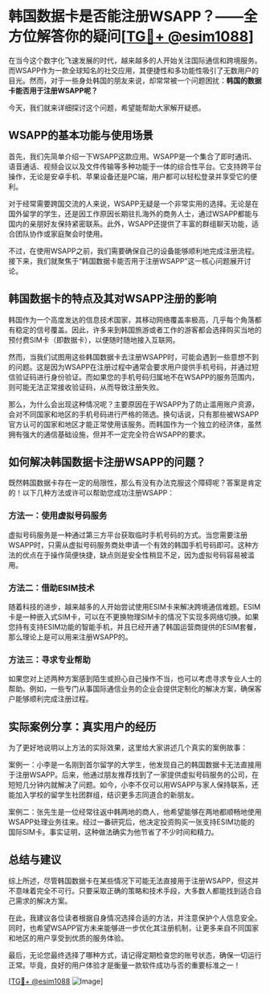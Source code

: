 # 韩国数据卡是否能注册WSAPP？——全方位解答你的疑问[[TG💪+ @esim1088](https://t.me/s/esim1088)]

在当今这个数字化飞速发展的时代，越来越多的人开始关注国际通信和跨境服务。而WSAPP作为一款全球知名的社交应用，其便捷性和多功能性吸引了无数用户的目光。然而，对于一些身处韩国的朋友来说，却常常被一个问题困扰：**韩国的数据卡能否用于注册WSAPP呢？**

今天，我们就来详细探讨这个问题，希望能帮助大家解开疑惑。

## WSAPP的基本功能与使用场景

首先，我们先简单介绍一下WSAPP这款应用。WSAPP是一个集合了即时通讯、语音通话、视频会议以及文件传输等多种功能于一体的综合性平台。它支持跨平台操作，无论是安卓手机、苹果设备还是PC端，用户都可以轻松登录并享受它的便利。

对于经常需要跨国交流的人来说，WSAPP无疑是一个非常实用的选择。无论是在国外留学的学生，还是因工作原因长期驻扎海外的商务人士，通过WSAPP都能与国内的亲朋好友保持紧密联系。此外，WSAPP还提供了丰富的群组聊天功能，适合团队协作或家庭聚会时使用。

不过，在使用WSAPP之前，我们需要确保自己的设备能够顺利地完成注册流程。接下来，我们就聚焦于“韩国数据卡能否用于注册WSAPP”这一核心问题展开讨论。

## 韩国数据卡的特点及其对WSAPP注册的影响

韩国作为一个高度发达的信息技术国家，其移动网络覆盖率极高，几乎每个角落都有稳定的信号覆盖。因此，许多来到韩国旅游或者工作的游客都会选择购买当地的预付费SIM卡（即数据卡），以便随时随地接入互联网。

然而，当我们试图用这些韩国数据卡去注册WSAPP时，可能会遇到一些意想不到的问题。这是因为WSAPP在注册过程中通常会要求用户提供手机号码，并通过短信验证码进行身份验证。而如果您的手机号码归属地不在WSAPP的服务范围内，则可能无法正常接收验证码，从而导致注册失败。

那么，为什么会出现这种情况呢？主要原因在于WSAPP为了防止滥用账户资源，会对不同国家和地区的手机号码进行严格的筛选。换句话说，只有那些被WSAPP官方认可的国家和地区才能正常使用该服务。而韩国作为一个独立的经济体，虽然拥有强大的通信基础设施，但并不一定完全符合WSAPP的要求。

## 如何解决韩国数据卡注册WSAPP的问题？

既然韩国数据卡存在一定的局限性，那么有没有办法克服这个障碍呢？答案是肯定的！以下几种方法或许可以帮助您成功注册WSAPP：

### 方法一：使用虚拟号码服务

虚拟号码服务是一种通过第三方平台获取临时手机号码的方式。当您需要注册WSAPP时，只需从虚拟号码服务商处申请一个有效的韩国手机号码即可。这种方法的优点在于操作简便快捷，缺点则是安全性稍显不足，因为虚拟号码容易被滥用。

### 方法二：借助ESIM技术

随着科技的进步，越来越多的人开始尝试使用ESIM卡来解决跨境通信难题。ESIM卡是一种嵌入式SIM卡，可以在不更换物理SIM卡的情况下实现多网络切换。如果您持有支持ESIM功能的智能手机，并且已经开通了韩国运营商提供的ESIM套餐，那么理论上是可以用来注册WSAPP的。

### 方法三：寻求专业帮助

如果您对上述两种方案感到陌生或担心自己操作不当，也可以考虑寻求专业人士的帮助。例如，一些专门从事国际通信业务的企业会提供定制化的解决方案，确保客户能够顺利完成注册过程。

## 实际案例分享：真实用户的经历

为了更好地说明以上方法的实际效果，这里给大家讲述几个真实的案例故事：

案例一：小李是一名刚到首尔留学的大学生，他发现自己的韩国数据卡无法直接用于注册WSAPP。后来，他通过朋友推荐找到了一家提供虚拟号码服务的公司，在短短几分钟内就解决了问题。如今，小李不仅可以用WSAPP与家人保持联系，还能加入学校的留学生社团群组，结识更多志同道合的新朋友。

案例二：张先生是一位经常往返中韩两地的商人，他希望能够在两地都顺畅地使用WSAPP处理业务往来。经过一番研究后，他决定投资购买一张支持ESIM功能的国际SIM卡。事实证明，这种做法确实为他节省了不少时间和精力。

## 总结与建议

综上所述，尽管韩国数据卡在某些情况下可能无法直接用于注册WSAPP，但这并不意味着完全不可行。只要采取正确的策略和技术手段，大多数人都能找到适合自己需求的解决方案。

在此，我建议各位读者根据自身情况选择合适的方法，并注意保护个人信息安全。同时，也希望WSAPP官方未来能够进一步优化其注册机制，让更多来自不同国家和地区的用户享受到优质的服务体验。

最后，无论您最终选择了哪种方式，请记得定期检查您的账号状态，确保一切运行正常。毕竟，良好的用户体验才是衡量一款软件成功与否的重要标准之一！

[[TG💪+ @esim1088](https://t.me/s/esim1088) ![Image](https://i.postimg.cc/4NQfJmqS/Snipaste-2025-05-13-00-14-12.png)]